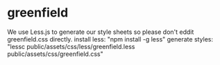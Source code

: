 greenfield
==========

We use Less.js to generate our style sheets so please don't eddit greenfield.css directly. 
  install less: "npm install -g less"
  generate styles: "lessc public/assets/css/less/greenfield.less public/assets/css/greenfield.css"
